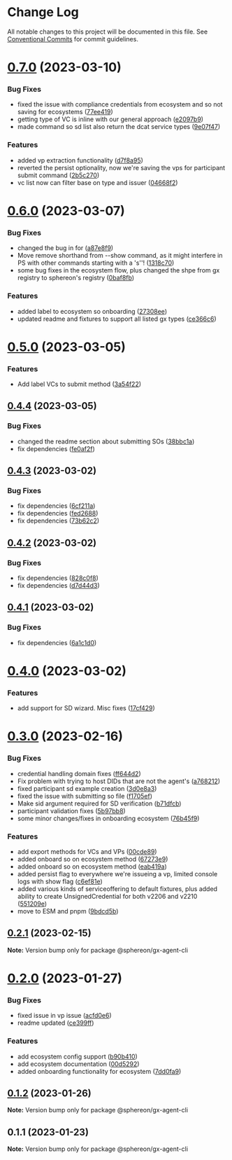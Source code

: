 # Change Log

All notable changes to this project will be documented in this file.
See [Conventional Commits](https://conventionalcommits.org) for commit guidelines.

# [0.7.0](https://github.com/Sphereon/gx-agent/compare/v0.6.0...v0.7.0) (2023-03-10)


### Bug Fixes

* fixed the issue with compliance credentials from ecosystem and so not saving for ecosystems ([77ee419](https://github.com/Sphereon/gx-agent/commit/77ee4197247c478a6054aa80640f119900b07add))
* getting type of VC is inline with our general approach ([e2097b9](https://github.com/Sphereon/gx-agent/commit/e2097b975a73a0b537cd390164b44437197f3199))
* made command so sd list also return the dcat service types ([9e07f47](https://github.com/Sphereon/gx-agent/commit/9e07f47b14b7fb32265266197005b5f3bba64fc6))


### Features

* added vp extraction functionality ([d7f8a95](https://github.com/Sphereon/gx-agent/commit/d7f8a95a78b9d7fbca12c1f21f3667162b5980e4))
* reverted the persist optionality, now we're saving the vps for participant submit command ([2b5c270](https://github.com/Sphereon/gx-agent/commit/2b5c270b78235ef6706fb0969f166a1bf1656b0a))
* vc list now can filter base on type and issuer ([04668f2](https://github.com/Sphereon/gx-agent/commit/04668f2c9cd57f1c6b051ca9f994ca438436e500))





# [0.6.0](https://github.com/Sphereon/gx-agent/compare/v0.5.0...v0.6.0) (2023-03-07)


### Bug Fixes

* changed the bug in for ([a87e8f9](https://github.com/Sphereon/gx-agent/commit/a87e8f9d3095f0f8408e07bfc2aa4dda30ce85ae))
* Move remove shorthand from --show command, as it might interfere in PS with other commands starting with a 's''! ([1318c70](https://github.com/Sphereon/gx-agent/commit/1318c70da3b2bcf211ff516176c9fa47865b9d62))
* some bug fixes in the ecosystem flow, plus changed the shpe from gx registry to sphereon's registry ([0baf8fb](https://github.com/Sphereon/gx-agent/commit/0baf8fbff6d1de89b97e6b40f0da575cf7e121de))


### Features

* added label to ecosystem so onboarding ([27308ee](https://github.com/Sphereon/gx-agent/commit/27308ee6d51241aac71bdca829db0cd8a3b88fa8))
* updated readme and fixtures to support all listed gx types ([ce366c6](https://github.com/Sphereon/gx-agent/commit/ce366c66fdd5d80f94835d169c63ead2519238f4))





# [0.5.0](https://github.com/Sphereon/gx-agent/compare/v0.4.4...v0.5.0) (2023-03-05)


### Features

* Add label VCs to submit method ([3a54f22](https://github.com/Sphereon/gx-agent/commit/3a54f2256e265a957f0be94b8ce7b60718cf3f60))





## [0.4.4](https://github.com/Sphereon/gx-agent/compare/v0.4.3...v0.4.4) (2023-03-05)


### Bug Fixes

* changed the readme section about submitting SOs ([38bbc1a](https://github.com/Sphereon/gx-agent/commit/38bbc1a22500e417daa2b3e5290ce1c176214012))
* fix dependencies ([fe0af2f](https://github.com/Sphereon/gx-agent/commit/fe0af2fd3c5cf1bd843e22c10546dc4265571dc0))





## [0.4.3](https://github.com/Sphereon/gx-agent/compare/v0.4.2...v0.4.3) (2023-03-02)


### Bug Fixes

* fix dependencies ([6cf211a](https://github.com/Sphereon/gx-agent/commit/6cf211a316c3f8ab046e8467c388cd41fa3a12e7))
* fix dependencies ([fed2688](https://github.com/Sphereon/gx-agent/commit/fed26881fb45638a6f27da33449fea4c122974e6))
* fix dependencies ([73b62c2](https://github.com/Sphereon/gx-agent/commit/73b62c2ef31e7f29c265e0ae0b7caf35ad4bb7e2))





## [0.4.2](https://github.com/Sphereon/gx-agent/compare/v0.4.1...v0.4.2) (2023-03-02)


### Bug Fixes

* fix dependencies ([828c0f8](https://github.com/Sphereon/gx-agent/commit/828c0f8f6d456765e0d6a4c0cf54033a52f823ba))
* fix dependencies ([d7d44d3](https://github.com/Sphereon/gx-agent/commit/d7d44d35673c3359fd118aaee70d14c2bf12ac51))





## [0.4.1](https://github.com/Sphereon/gx-agent/compare/v0.4.0...v0.4.1) (2023-03-02)

### Bug Fixes

- fix dependencies ([6a1c1d0](https://github.com/Sphereon/gx-agent/commit/6a1c1d0880e39c7279dd5c0206e0df5345eff0a3))

# [0.4.0](https://github.com/Sphereon/gx-agent/compare/v0.3.0...v0.4.0) (2023-03-02)

### Features

- add support for SD wizard. Misc fixes ([17cf429](https://github.com/Sphereon/gx-agent/commit/17cf429bb2afff11b45b2a0249695fd735280c80))

# [0.3.0](https://github.com/Sphereon/gx-agent/compare/v0.2.1...v0.3.0) (2023-02-16)

### Bug Fixes

- credential handling domain fixes ([ff644d2](https://github.com/Sphereon/gx-agent/commit/ff644d2e9e320bd867bdb3272681b8998271534c))
- Fix problem with trying to host DIDs that are not the agent's ([a768212](https://github.com/Sphereon/gx-agent/commit/a7682126b541fc2703d0db226586ef65fcc156e6))
- fixed participant sd example creation ([3d0e8a3](https://github.com/Sphereon/gx-agent/commit/3d0e8a316c3ce6e3d44a188de481e550a8d27726))
- fixed the issue with submitting so file ([f1705ef](https://github.com/Sphereon/gx-agent/commit/f1705ef39e6a6d49fb0f0bfa208279dfcd601474))
- Make sid argument required for SD verification ([b71dfcb](https://github.com/Sphereon/gx-agent/commit/b71dfcb7520b70d5e81e34a8d8a43e1383388150))
- participant validation fixes ([5b97bb8](https://github.com/Sphereon/gx-agent/commit/5b97bb80d91d727397c3f6c5b69a87d1e64fab29))
- some minor changes/fixes in onboarding ecosystem ([76b45f9](https://github.com/Sphereon/gx-agent/commit/76b45f90890e65ebbc76ad80e94a35b82f6f42e3))

### Features

- add export methods for VCs and VPs ([00cde89](https://github.com/Sphereon/gx-agent/commit/00cde8998483861598208bd80dbc9d3f07903f4b))
- added onboard so on ecosystem method ([67273e9](https://github.com/Sphereon/gx-agent/commit/67273e96d6aa08256562d08908f8d6f6edce9886))
- added onboard so on ecosystem method ([eab419a](https://github.com/Sphereon/gx-agent/commit/eab419ab0e2099ed0c084ed9b3775f8a0bc28354))
- added persist flag to everywhere we're issueing a vp, limited console logs with show flag ([c6ef81e](https://github.com/Sphereon/gx-agent/commit/c6ef81e9f5f207beb837ca9ca0f6f100ff5dbf2a))
- added various kinds of serviceoffering to default fixtures, plus added ability to create UnsignedCredential for both v2206 and v2210 ([551209e](https://github.com/Sphereon/gx-agent/commit/551209e4033bcb7dcdbd2c2bca6a355a318a8e52))
- move to ESM and pnpm ([9bdcd5b](https://github.com/Sphereon/gx-agent/commit/9bdcd5bd29053698eacf85b3cb38402d8a36762f))

## [0.2.1](https://github.com/Sphereon/gx-agent/compare/v0.2.0...v0.2.1) (2023-02-15)

**Note:** Version bump only for package @sphereon/gx-agent-cli

# [0.2.0](https://github.com/Sphereon/gx-agent/compare/v0.1.2...v0.2.0) (2023-01-27)

### Bug Fixes

- fixed issue in vp issue ([acfd0e6](https://github.com/Sphereon/gx-agent/commit/acfd0e6b88c51574ba1f216de3c408e36f24db78))
- readme updated ([ce399ff](https://github.com/Sphereon/gx-agent/commit/ce399ffbb3fdb5f4a84fa3e353f252026950b927))

### Features

- add ecosystem config support ([b90b410](https://github.com/Sphereon/gx-agent/commit/b90b410b6dc5d410e5bbe44def03cd937e72aba6))
- add ecosystem documentation ([00d5292](https://github.com/Sphereon/gx-agent/commit/00d52921457d637befc69f54bcd50aa96e78f7a7))
- added onboarding functionality for ecosystem ([7dd0fa9](https://github.com/Sphereon/gx-agent/commit/7dd0fa9ab3ce969684d3b351bd9d7ebf96e766df))

## [0.1.2](https://github.com/Sphereon/gx-agent/compare/v0.1.1...v0.1.2) (2023-01-26)

**Note:** Version bump only for package @sphereon/gx-agent-cli

## 0.1.1 (2023-01-23)

**Note:** Version bump only for package @sphereon/gx-agent-cli
